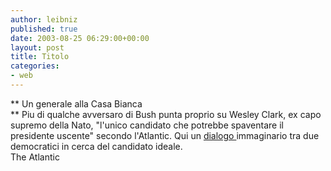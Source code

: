 ```yaml
---
author: leibniz
published: true
date: 2003-08-25 06:29:00+00:00
layout: post
title: Titolo
categories:
- web
---
```


 ** Un generale alla Casa Bianca   
**   Piu di qualche avversaro di Bush punta proprio su Wesley Clark, ex capo supremo della Nato, "l'unico candidato che potrebbe spaventare il presidente uscente" secondo l'Atlantic. Qui un  [ dialogo ](http://www.theatlantic.com/unbound/polipro/pp2003-07-09.htm)immaginario tra due democratici in cerca del candidato ideale.   
  The Atlantic
